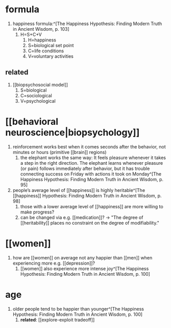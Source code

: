 # formula
1. happiness formula:^[The Happiness Hypothesis: Finding Modern Truth in Ancient Wisdom, p. 103]
	1. H=S+C+V
		1. H=happiness
		2. S=biological set point
		3. C=life conditions
		4. V=voluntary activities

## related
1. [[biopsychosocial model]]
	1. S=biological
	2. C=sociological
	3. V=psychological

# [[behavioral neuroscience|biopsychology]]
1. reinforcement works best when it comes seconds after the behavior, not minutes or hours (primitive [[brain]] regions)
	1. the elephant works the same way: It feels pleasure whenever it takes a step in the right direction. The elephant learns whenever pleasure (or pain) follows immediately after behavior, but it has trouble connecting success on Friday with actions it took on Monday^[The Happiness Hypothesis: Finding Modern Truth in Ancient Wisdom, p. 95]
2. people’s average level of [[happiness]] is highly heritable^[The [[happiness]] Hypothesis: Finding Modern Truth in Ancient Wisdom, p. 98]
	1. those with a lower average level of [[happiness]] are more willing to make progress?
	2. can be changed via e.g. [[medication]]? → "The degree of [[heritability]] places no constraint on the degree of modifiability."

# [[women]]
1. how are [[women]] on average not any happier than [[men]] when experiencing more e.g. [[depression]]?
	1. [[women]] also experience more intense joy^[The Happiness Hypothesis: Finding Modern Truth in Ancient Wisdom, p. 100]

# age
1. older people tend to be happier than younger^[The Happiness Hypothesis: Finding Modern Truth in Ancient Wisdom, p. 100]
	1. **related**: [[explore-exploit tradeoff]]